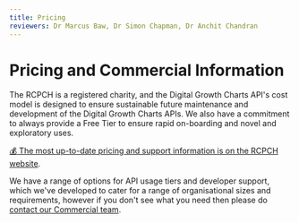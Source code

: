 ```yaml
---
title: Pricing
reviewers: Dr Marcus Baw, Dr Simon Chapman, Dr Anchit Chandran
---
```


# Pricing and Commercial Information

The RCPCH is a registered charity, and the Digital Growth Charts API's cost model is designed to ensure sustainable future maintenance and development of the Digital Growth Charts APIs. We also have a commitment to always provide a Free Tier to ensure rapid on-boarding and novel and exploratory uses.

[:moneybag: The most up-to-date pricing and support information is on the RCPCH website](https://www.rcpch.ac.uk/resources/growth-charts/digital/about#subscriptions-and-pricing).

We have a range of options for API usage tiers and developer support, which we've developed to cater for a range of organisational sizes and requirements, however if you don't see what you need then please do [contact our Commercial team](../about/contact.md#commercial).
